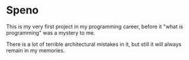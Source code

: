 # Speno

This is my very first project in my programming career, before it "what is programming" was a mystery to me.

There is a lot of terrible architectural mistakes in it, but still it will always remain in my memories.
